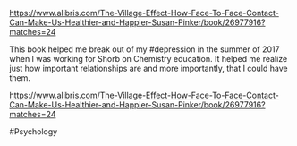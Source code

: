 https://www.alibris.com/The-Village-Effect-How-Face-To-Face-Contact-Can-Make-Us-Healthier-and-Happier-Susan-Pinker/book/26977916?matches=24

This book helped me break out of my #depression in the summer of 2017 when I was working for Shorb on Chemistry education. It helped me realize just how important relationships are and more importantly, that I could have them. 

https://www.alibris.com/The-Village-Effect-How-Face-To-Face-Contact-Can-Make-Us-Healthier-and-Happier-Susan-Pinker/book/26977916?matches=24

#Psychology